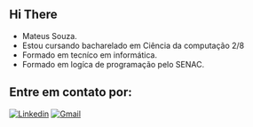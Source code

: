 ## Hi There

- Mateus Souza.
- Estou cursando bacharelado em Ciência da computação 2/8
- Formado em tecníco em informática.
- Formado em logíca de programação pelo SENAC.
  
## Entre em contato por:
[![Linkedin](https://img.shields.io/badge/LinkedIn-0077B5?style=for-the-badge&logo=linkedin&logoColor=white)](www.linkedin.com/in/mateus-sant-ana-de-souza-380543382)
[![Gmail](https://img.shields.io/badge/Gmail-D14836?style=for-the-badge&logo=gmail&logoColor=white)](mailto:mateussantana.121819@gmail.com)
<!--
**MateusSantAnaSouza/MateusSantAnaSouza** is a ✨ _special_ ✨ repository because its `README.md` (this file) appears on your GitHub profile.

Here are some ideas to get you started:

- 🔭 I’m currently working on ...
- 🌱 I’m currently learning ...
- 👯 I’m looking to collaborate on ...
- 🤔 I’m looking for help with ...
- 💬 Ask me about ...
- 📫 How to reach me: ...
- 😄 Pronouns: ...
- ⚡ Fun fact: ...
-->
